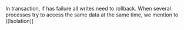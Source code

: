 In transaction, if has failure all writes need to rollback. When several processes try to access the same data at the same time, we mention to [[Isolation]]